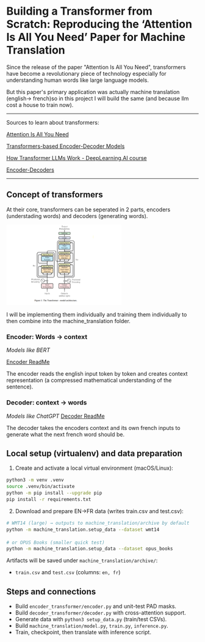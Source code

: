 # Building a Transformer from Scratch: Reproducing the ‘Attention Is All You Need’ Paper for Machine Translation

Since the release of the paper "Attention Is All You Need", transformers have become a revolutionary piece of technology especially for understanding human words like large language models. 

But this paper's primary application was actually machine translation (english-> french)so in this project I will build the same (and because llm cost a house to train now).

---
Sources to learn about transformers:

[Attention Is All You Need](https://arxiv.org/abs/1706.03762)

[Transformers-based Encoder-Decoder Models](https://huggingface.co/blog/encoder-decoder)

[How Transformer LLMs Work - DeepLearning.AI course](https://www.deeplearning.ai/short-courses/how-transformer-llms-work/?utm_campaign=handsonllm-launch&utm_medium=partner)

[Encoder-Decoders](https://www.youtube.com/watch?v=0_4KEb08xrE)

---


## Concept of transformers

At their core, transformers can be seperated in 2 parts, encoders (understading words) and decoders (generating words). 


<img src="assets/transformer.png" width=60% ></img>

I will be implementing them individually and training them individually to then combine into the machine_translation folder.

### Encoder: Words -> context
*Models like BERT*

[Encoder ReadMe](/encoder_transformer/README.md)

The encoder reads the english input token by token and creates context representation (a compressed mathematical understanding of the sentence). 



### Decoder: context -> words

*Models like ChatGPT*
[Decoder ReadMe]()

The decoder takes the encoders context and its own french inputs to generate what the next french word should be. 



## Local setup (virtualenv) and data preparation

1. Create and activate a local virtual environment (macOS/Linux):

```bash
python3 -m venv .venv
source .venv/bin/activate
python -m pip install --upgrade pip
pip install -r requirements.txt
```

2. Download and prepare EN→FR data (writes train.csv and test.csv):

```bash
# WMT14 (large) → outputs to machine_translation/archive by default
python -m machine_translation.setup_data --dataset wmt14

# or OPUS Books (smaller quick test)
python -m machine_translation.setup_data --dataset opus_books
```

Artifacts will be saved under `machine_translation/archive/`:
- `train.csv` and `test.csv` (columns: `en, fr`)


## Steps and connections

- Build `encoder_transformer/encoder.py` and unit-test PAD masks.
- Build `decoder_transformer/decoder.py` with cross-attention support.
- Generate data with `python3 setup_data.py` (train/test CSVs).
- Build `machine_translation/model.py`, `train.py`, `inference.py`.
- Train, checkpoint, then translate with inference script.
